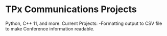 # TPx Communications Projects

Python, C++ 11, and more.
Current Projects: 
  -Formatting output to CSV file to make Conference information readable.
